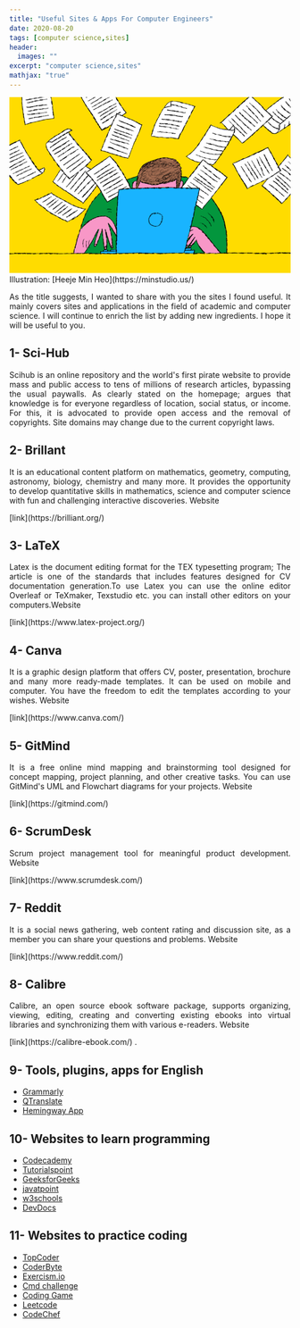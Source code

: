 ```yaml
---
title: "Useful Sites & Apps For Computer Engineers"
date: 2020-08-20
tags: [computer science,sites]
header: 
  images: ""
excerpt: "computer science,sites"
mathjax: "true"
---
```


<img src="../images/usefulsites.png" alt="useful sites header photo">
Illustration: [Heeje Min Heo](https://minstudio.us/)

<p align="justify">As the title suggests, I wanted to share with you the sites I found useful. It mainly covers sites and applications in the field of academic and computer science. I will continue to enrich the list by adding new ingredients. I hope it will be useful to you.</p>

## 1- Sci-Hub
<p align="justify"> Scihub is an online repository and the world's first pirate website to provide mass and public access to tens of millions of research articles, bypassing the usual paywalls. As clearly stated on the homepage; argues that knowledge is for everyone regardless of location, social status, or income. For this, it is advocated to provide open access and the removal of copyrights. Site domains may change due to the current copyright laws.</p> 

## 2- Brillant
<p align="justify">  It is an educational content platform on mathematics, geometry, computing, astronomy, biology, chemistry and many more. It provides the opportunity to develop quantitative skills in mathematics, science and computer science with fun and challenging interactive discoveries. Website </p> [link](https://brilliant.org/)


## 3- LaTeX
<p align="justify">Latex is the document editing format for the TEX typesetting program; The article is one of the standards that includes features designed for CV documentation generation.To use Latex you can use the online editor Overleaf or TeXmaker, Texstudio etc. you can install other editors on your computers.Website </p> [link](https://www.latex-project.org/) 

## 4- Canva
<p align="justify">It is a graphic design platform that offers CV, poster, presentation, brochure and many more ready-made templates. It can be used on mobile and computer. You have the freedom to edit the templates according to your wishes. Website </p> [link](https://www.canva.com/)

## 5- GitMind
<p align="justify">It is a free online mind mapping and brainstorming tool designed for concept mapping, project planning, and other creative tasks. You can use GitMind's UML and Flowchart diagrams for your projects. Website </p> [link](https://gitmind.com/)

## 6- ScrumDesk
<p align="justify">Scrum project management tool for meaningful product development. Website </p> [link](https://www.scrumdesk.com/) 

## 7- Reddit
<p align="justify">It is a social news gathering, web content rating and discussion site, as a member you can share your questions and problems. Website </p> [link](https://www.reddit.com/)

## 8- Calibre
<p align="justify">Calibre, an open source ebook software package, supports organizing, viewing, editing, creating and converting existing ebooks into virtual libraries and synchronizing them with various e-readers. Website </p> [link](https://calibre-ebook.com/) . 

## 9- Tools, plugins, apps for English
- [Grammarly ](https://www.grammarly.com/)
- [QTranslate](https://quest-app.appspot.com/)
- [Hemingway App](http://www.hemingwayapp.com/)

## 10- Websites to learn programming

- [Codecademy](https://www.codecademy.com/)
- [Tutorialspoint](https://www.tutorialspoint.com/index.htm)
- [GeeksforGeeks](https://www.geeksforgeeks.org/)
- [javatpoint](https://www.javatpoint.com/)
- [w3schools](https://www.w3schools.com/)
- [DevDocs](https://devdocs.io/)

## 11- Websites to practice coding

- [TopCoder](https://www.topcoder.com/)
- [CoderByte](https://coderbyte.com/)
- [Exercism.io](https://exercism.io/)
- [Cmd challenge](https://cmdchallenge.com/)
- [Coding Game](https://www.codingame.com/start)
- [Leetcode](https://leetcode.com/)
- [CodeChef](https://www.codechef.com/)
